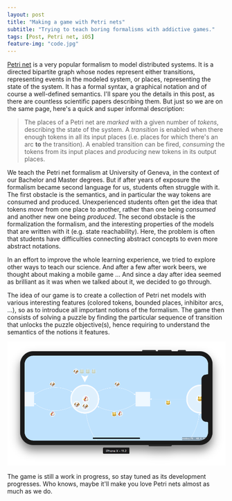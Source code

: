```yaml
---
layout: post
title: "Making a game with Petri nets"
subtitle: "Trying to teach boring formalisms with addictive games."
tags: [Post, Petri net, iOS]
feature-img: "code.jpg"
---
```


[Petri net](https://en.wikipedia.org/wiki/Petri_net)
is a very popular formalism to model distributed systems.
It is a directed bipartite graph whose nodes represent either transitions,
representing events in the modeled system,
or places,
representing the state of the system.
It has a formal syntax, a graphical notation and of course a well-defined semantics.
I'll spare you the details in this post,
as there are countless scientific papers describing them.
But just so we are on the same page, here's a quick and super informal description:
> The places of a Petri net are *marked* with a given number of *tokens*,
> describing the state of the system.
> A *transition* is enabled when there enough tokens
> in all its input places (i.e. places for which there's an arc **to** the transition).
> A enabled transition can be fired,
> *consuming* the tokens from its input places and *producing* new tokens in its output places.

We teach the Petri net formalism at University of Geneva,
in the context of our Bachelor and Master degrees.
But if after years of exposure the formalism became second language for us,
students often struggle with it.
The first obstacle is the semantics,
and in particular the way tokens are consumed and produced.
Unexperienced students often get the idea that tokens *move* from one place to another,
rather than one being *consumed* and another new one being *produced*.
The second obstacle is the formalization the formalism,
and the interesting properties of the models that are written with it (e.g. state reachability).
Here, the problem is often that students have difficulties
connecting abstract concepts to even more abstract notations.

In an effort to improve the whole learning experience,
we tried to explore other ways to teach our science.
And after a few after work beers,
we thought about making a mobile game ...
And since a day after idea seemed as brilliant as it was when we talked about it,
we decided to go through.

The idea of our game is to create a collection of Petri net models
with various interesting features (colored tokens, bounded places, inhibitor arcs, ...),
so as to introduce all important notions of the formalism.
The game then consists of solving a puzzle by finding the particular sequence of transition
that unlocks the puzzle objective(s),
hence requiring to understand the semantics of the notions it features.

![Screenshot of Petri on iOS](assets/2018-03-26-petri-ios.png)

The game is still a work in progress,
so stay tuned as its development progresses.
Who knows, maybe it'll make you love Petri nets almost as much as we do.
